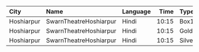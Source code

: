 | City       | Name                   | Language |  Time | Type    | Price | Capacity | Booked |
| :--------- | :--------------------- | :------- | ----: | :------ | ----: | -------: | -----: |
| Hoshiarpur | SwarnTheatreHoshiarpur | Hindi    | 10:15 | Box1    |  110₹ |        4 |      4 |
| Hoshiarpur | SwarnTheatreHoshiarpur | Hindi    | 10:15 | GoldC   |  110₹ |      111 |      0 |
| Hoshiarpur | SwarnTheatreHoshiarpur | Hindi    | 10:15 | SilverC |  110₹ |       55 |      0 |